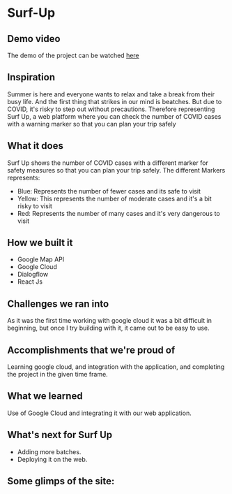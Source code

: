 # Surf-Up

## Demo video
The demo of the project can be watched [here](https://youtu.be/B9uNnxywyNY)

## Inspiration
Summer is here and everyone wants to relax and take a break from their busy life. And the first thing that strikes in our mind is beatches. But due to COVID, it's risky to step out without precautions. Therefore representing Surf Up, a web platform where you can check the number of COVID cases with a warning marker so that you can plan your trip safely

## What it does
Surf Up shows the number of COVID cases with a different marker for safety measures so that you can plan your trip safely. The different Markers represents:

- Blue: Represents the number of fewer cases and its safe to visit
- Yellow: This represents the number of moderate cases and it's a bit risky to visit
- Red: Represents the number of many cases and it's very dangerous to visit

## How we built it
- Google Map API
- Google Cloud
- Dialogflow
- React Js

## Challenges we ran into
As it was the first time working with google cloud it was a bit difficult in beginning, but once I try building with it, it came out to be easy to use.

## Accomplishments that we're proud of
Learning google cloud, and integration with the application, and completing the project in the given time frame.

## What we learned
Use of Google Cloud and integrating it with our web application.

## What's next for Surf Up
- Adding more batches.
- Deploying it on the web.

## Some glimps of the site:
